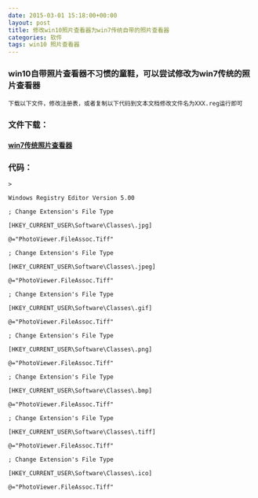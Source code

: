 ```yaml
---
date: 2015-03-01 15:18:00+00:00
layout: post
title: 修改win10照片查看器为win7传统自带的照片查看器
categories: 软件
tags: win10 照片查看器
---
```


###	win10自带照片查看器不习惯的童鞋，可以尝试修改为win7传统的照片查看器
	
	下载以下文件，修改注册表，或者复制以下代码到文本文档修改文件名为XXX.reg运行即可

###	文件下载：

####	[win7传统照片查看器](download/PhotoViewerForWin.reg)

###	代码：

	>
	
	Windows Registry Editor Version 5.00

	; Change Extension's File Type 

	[HKEY_CURRENT_USER\Software\Classes\.jpg] 

	@="PhotoViewer.FileAssoc.Tiff" 

	; Change Extension's File Type 

	[HKEY_CURRENT_USER\Software\Classes\.jpeg] 

	@="PhotoViewer.FileAssoc.Tiff" 

	; Change Extension's File Type 

	[HKEY_CURRENT_USER\Software\Classes\.gif] 

	@="PhotoViewer.FileAssoc.Tiff" 

	; Change Extension's File Type 

	[HKEY_CURRENT_USER\Software\Classes\.png] 

	@="PhotoViewer.FileAssoc.Tiff" 

	; Change Extension's File Type 

	[HKEY_CURRENT_USER\Software\Classes\.bmp] 

	@="PhotoViewer.FileAssoc.Tiff" 

	; Change Extension's File Type 

	[HKEY_CURRENT_USER\Software\Classes\.tiff] 

	@="PhotoViewer.FileAssoc.Tiff" 

	; Change Extension's File Type 

	[HKEY_CURRENT_USER\Software\Classes\.ico] 

	@="PhotoViewer.FileAssoc.Tiff"


   <script>
window.tctipConfig = {
        staticPrefix:   "http://static.tctip.com",
        buttonImageId:  7,
        buttonTip:  "zanzhu",
        list:{
            alipay: {qrimg: "https://raw.githubusercontent.com/flyingyouth/Jekyll-Light/gh-pages/img/ali.png"},
            weixin:{qrimg: "https://raw.githubusercontent.com/flyingyouth/Jekyll-Light/gh-pages/img/wx.png"},
        }
};
</script>
<script src="http://static.tctip.com/js/tctip.min.js"></script>
   